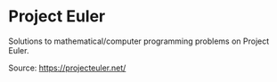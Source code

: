 # Project Euler

Solutions to mathematical/computer programming problems on Project Euler.

Source: https://projecteuler.net/
